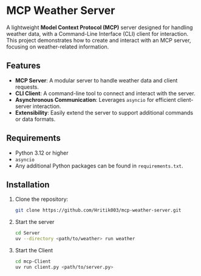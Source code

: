 # MCP Weather Server

A lightweight **Model Context Protocol (MCP)** server designed for handling weather data, with a Command-Line Interface (CLI) client for interaction. This project demonstrates how to create and interact with an MCP server, focusing on weather-related information.

## Features

- **MCP Server**: A modular server to handle weather data and client requests.
- **CLI Client**: A command-line tool to connect and interact with the server.
- **Asynchronous Communication**: Leverages `asyncio` for efficient client-server interaction.
- **Extensibility**: Easily extend the server to support additional commands or data formats.

## Requirements

- Python 3.12 or higher
- `asyncio`
- Any additional Python packages can be found in `requirements.txt`.

## Installation

1. Clone the repository:
   ```bash
   git clone https://github.com/Hritik003/mcp-weather-server.git
   ```

2. Start the server
   ```bash
   cd Server
   uv --directory <path/to/weather> run weather
   ```

3. Start the Client
    ```bash
   cd mcp-Client
   uv run client.py <path/to/server.py>
   ```

